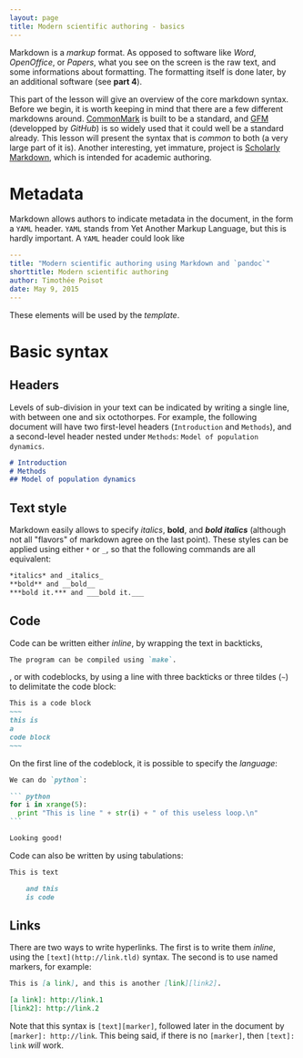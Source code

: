 ```yaml
---
layout: page
title: Modern scientific authoring - basics
---
```


Markdown is a *markup* format. As opposed to software like *Word*, *OpenOffice*,
or *Papers*, what you see on the screen is the raw text, and some informations
about formatting. The formatting itself is done later, by an additional software
(see **part 4**).

This part of the lesson will give an overview of the core markdown syntax.
Before we begin, it is worth keeping in mind that there are a few different
markdowns around. [CommonMark][cm] is built to be a standard, and [GFM][gfm]
(developped by *GitHub*) is so widely used that it could well be a standard
already. This lesson will present the syntax that is *common* to both (a very
large part of it is). Another interesting, yet immature, project is [Scholarly
Markdown][scm], which is intended for academic authoring.

[cm]: http://commonmark.org/
[gfm]: https://help.github.com/articles/github-flavored-markdown/
[scm]: http://scholarlymarkdown.com/

# Metadata

Markdown allows authors to indicate metadata in the document, in the form a
`YAML` header. `YAML` stands from Yet Another Markup Language, but this is
hardly important. A `YAML` header could look like

``` yaml
---
title: "Modern scientific authoring using Markdown and `pandoc`"
shorttitle: Modern scientific authoring
author: Timothée Poisot
date: May 9, 2015
---
```

These elements will be used by the *template*.

# Basic syntax

## Headers

Levels of sub-division in your text can be indicated by writing a single line,
with between one and six octothorpes. For example, the following document will
have two first-level headers (`Introduction` and `Methods`), and a second-level
header nested under `Methods`: `Model of population dynamics`.

``` md
# Introduction
# Methods
## Model of population dynamics
```

## Text style

Markdown easily allows to specify *italics*, **bold**, and ***bold italics***
(although not all "flavors" of markdown agree on the last point). These styles
can be applied using either `*` or `_`, so that the following commands are all
equivalent:

``` md
*italics* and _italics_
**bold** and __bold__
***bold it.*** and ___bold it.___
```

## Code

Code can be written either *inline*, by wrapping the text in backticks,

``` md
The program can be compiled using `make`.
```

, or with codeblocks, by using a line with three backticks or three tildes (`~`)
to delimitate the code block:

``` md
This is a code block
~~~
this is
a
code block
~~~
```

On the first line of the codeblock, it is possible to specify the *language*:

~~~ md
We can do `python`:

``` python
for i in xrange(5):
  print "This is line " + str(i) + " of this useless loop.\n"
```

Looking good!
~~~

Code can also be written by using tabulations:

``` md
This is text

    and this
    is code

```

## Links

There are two ways to write hyperlinks. The first is to write them *inline*,
using the `[text](http://link.tld)` syntax. The second is to use named markers,
for example:

```md
This is [a link], and this is another [link][link2].

[a link]: http://link.1
[link2]: http://link.2
```

Note that this syntax is `[text][marker]`, followed later in the document by
`[marker]: http://link`. This being said, if there is no `[marker]`, then
`[text]: link` *will* work.
